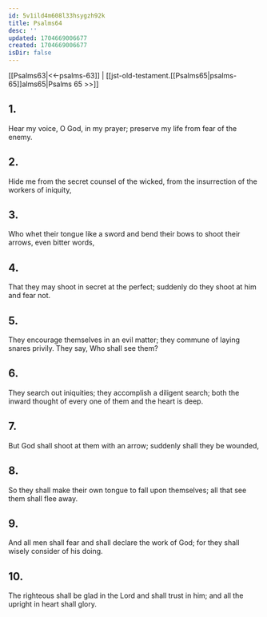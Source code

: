 ```yaml
---
id: 5v1ild4m608l33hsygzh92k
title: Psalms64
desc: ''
updated: 1704669006677
created: 1704669006677
isDir: false
---
```

[[Psalms63|<<-psalms-63]] | [[jst-old-testament.[[Psalms65|psalms-65]]alms65|Psalms 65 >>]]
## 1.
Hear my voice, O God, in my prayer; preserve my life from fear of the enemy.
## 2.
Hide me from the secret counsel of the wicked, from the insurrection of the workers of iniquity,
## 3.
Who whet their tongue like a sword and bend their bows to shoot their arrows, even bitter words,
## 4.
That they may shoot in secret at the perfect; suddenly do they shoot at him and fear not.
## 5.
They encourage themselves in an evil matter; they commune of laying snares privily. They say, Who shall see them?
## 6.
They search out iniquities; they accomplish a diligent search; both the inward thought of every one of them and the heart is deep.
## 7.
But God shall shoot at them with an arrow; suddenly shall they be wounded,
## 8.
So they shall make their own tongue to fall upon themselves; all that see them shall flee away.
## 9.
And all men shall fear and shall declare the work of God; for they shall wisely consider of his doing.
## 10.
The righteous shall be glad in the Lord and shall trust in him; and all the upright in heart shall glory.


